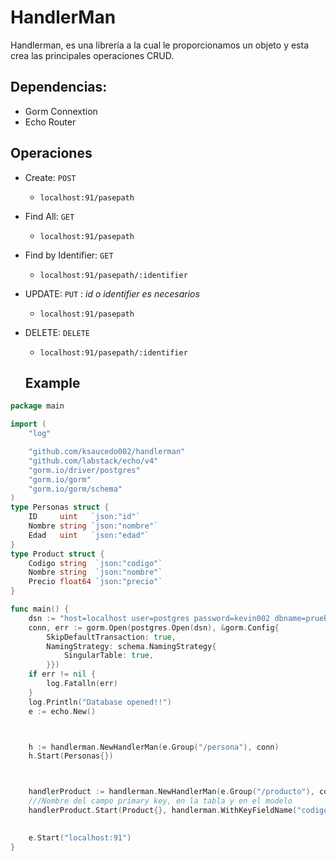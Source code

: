 # HandlerMan
Handlerman, es una librería a la cual le proporcionamos un objeto y esta crea las principales 
operaciones CRUD.

## Dependencias:
- Gorm Connextion
- Echo Router

## Operaciones
- Create: `POST`
    - `localhost:91/pasepath`

- Find All: `GET`
    - `localhost:91/pasepath`

- Find by Identifier: `GET`
    - `localhost:91/pasepath/:identifier`

- UPDATE: `PUT`   : _id o identifier es necesarios_
    - `localhost:91/pasepath`

- DELETE: `DELETE`
    - `localhost:91/pasepath/:identifier`


    ## Example
```go
package main

import (
	"log"

	"github.com/ksaucedo002/handlerman"
	"github.com/labstack/echo/v4"
	"gorm.io/driver/postgres"
	"gorm.io/gorm"
	"gorm.io/gorm/schema"
)
type Personas struct {
	ID     uint   `json:"id"`
	Nombre string `json:"nombre"`
	Edad   uint   `json:"edad"`
}
type Product struct {
	Codigo string  `json:"codigo"`
	Nombre string  `json:"nombre"`
	Precio float64 `json:"precio"`
}

func main() {
	dsn := "host=localhost user=postgres password=kevin002 dbname=prueba port=5432 sslmode=disable"
	conn, err := gorm.Open(postgres.Open(dsn), &gorm.Config{
		SkipDefaultTransaction: true,
		NamingStrategy: schema.NamingStrategy{
			SingularTable: true,
		}})
	if err != nil {
		log.Fatalln(err)
	}
	log.Println("Database opened!!")
	e := echo.New()



	h := handlerman.NewHandlerMan(e.Group("/persona"), conn)
	h.Start(Personas{})



	handlerProduct := handlerman.NewHandlerMan(e.Group("/producto"), conn)
    ///Nombre del campo primary key, en la tabla y en el modelo
	handlerProduct.Start(Product{}, handlerman.WithKeyFieldName("codigo", "Codigo", false))

	
	e.Start("localhost:91")
}
```